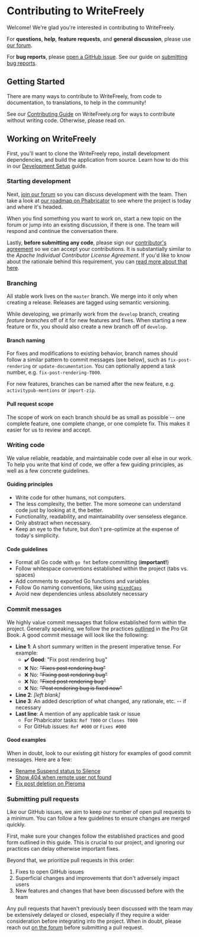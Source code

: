 # Contributing to WriteFreely

Welcome! We're glad you're interested in contributing to WriteFreely.

For **questions**, **help**, **feature requests**, and **general discussion**, please use [our forum](https://discuss.write.as).

For **bug reports**, please [open a GitHub issue](https://github.com/postfreely/postfreely/issues/new). See our guide on [submitting bug reports](https://writefreely.org/contribute#bugs).

## Getting Started

There are many ways to contribute to WriteFreely, from code to documentation, to translations, to help in the community!

See our [Contributing Guide](https://writefreely.org/contribute) on WriteFreely.org for ways to contribute without writing code. Otherwise, please read on.

## Working on WriteFreely

First, you'll want to clone the WriteFreely repo, install development dependencies, and build the application from source. Learn how to do this in our [Development Setup](https://writefreely.org/docs/latest/developer/setup) guide.

### Starting development

Next, [join our forum](https://discuss.write.as) so you can discuss development with the team. Then take a look at [our roadmap on Phabricator](https://phabricator.write.as/tag/write_freely/) to see where the project is today and where it's headed.

When you find something you want to work on, start a new topic on the forum or jump into an existing discussion, if there is one. The team will respond and continue the conversation there.

Lastly, **before submitting any code**, please sign our [contributor's agreement](https://phabricator.write.as/L1) so we can accept your contributions. It is substantially similar to the _Apache Individual Contributor License Agreement_. If you'd like to know about the rationale behind this requirement, you can [read more about that here](https://phabricator.write.as/w/writefreely/cla/).

### Branching

All stable work lives on the `master` branch. We merge into it only when creating a release. Releases are tagged using semantic versioning.

While developing, we primarily work from the `develop` branch, creating _feature branches_ off of it for new features and fixes. When starting a new feature or fix, you should also create a new branch off of `develop`.

#### Branch naming

For fixes and modifications to existing behavior, branch names should follow a similar pattern to commit messages (see below), such as `fix-post-rendering` or `update-documentation`. You can optionally append a task number, e.g. `fix-post-rendering-T000`.

For new features, branches can be named after the new feature, e.g. `activitypub-mentions` or `import-zip`.

#### Pull request scope

The scope of work on each branch should be as small as possible -- one complete feature, one complete change, or one complete fix. This makes it easier for us to review and accept.

### Writing code

We value reliable, readable, and maintainable code over all else in our work. To help you write that kind of code, we offer a few guiding principles, as well as a few concrete guidelines.

#### Guiding principles

* Write code for other humans, not computers.
* The less complexity, the better. The more someone can understand code just by looking at it, the better.
* Functionality, readability, and maintainability over senseless elegance.
* Only abstract when necessary. 
* Keep an eye to the future, but don't pre-optimize at the expense of today's simplicity.

#### Code guidelines

* Format all Go code with `go fmt` before committing (**important!**)
* Follow whitespace conventions established within the project (tabs vs. spaces)
* Add comments to exported Go functions and variables
* Follow Go naming conventions, like using [`mixedCaps`](https://golang.org/doc/effective_go.html#mixed-caps)
* Avoid new dependencies unless absolutely necessary

### Commit messages

We highly value commit messages that follow established form within the project. Generally speaking, we follow the practices [outlined](https://git-scm.com/book/en/v2/Distributed-Git-Contributing-to-a-Project#_commit_guidelines) in the Pro Git Book. A good commit message will look like the following:

* **Line 1**: A short summary written in the present imperative tense. For example:
  * ✔️ **Good**: "Fix post rendering bug"
  * ❌ No: ~~"Fixes post rendering bug"~~
  * ❌ No: ~~"Fixing post rendering bug"~~
  * ❌ No: ~~"Fixed post rendering bug"~~
  * ❌ No: ~~"Post rendering bug is fixed now"~~
* **Line 2**: _[left blank]_
* **Line 3**: An added description of what changed, any rationale, etc. -- if necessary
* **Last line**: A mention of any applicable task or issue
  * For Phabricator tasks: `Ref T000` or `Closes T000`
  * For GitHub issues: `Ref #000` or `Fixes #000`

#### Good examples

When in doubt, look to our existing git history for examples of good commit messages. Here are a few:

* [Rename Suspend status to Silence](https://github.com/postfreely/postfreely/commit/7e014ca65958750ab703e317b1ce8cfc4aad2d6e)
* [Show 404 when remote user not found](https://github.com/postfreely/postfreely/commit/867eb53b3596bd7b3f2be3c53a3faf857f4cd36d)
* [Fix post deletion on Pleroma](https://github.com/postfreely/postfreely/commit/fe82cbb96e3d5c57cfde0db76c28c4ea6dabfe50)

### Submitting pull requests

Like our GitHub issues, we aim to keep our number of open pull requests to a minimum. You can follow a few guidelines to ensure changes are merged quickly.

First, make sure your changes follow the established practices and good form outlined in this guide. This is crucial to our project, and ignoring our practices can delay otherwise important fixes.

Beyond that, we prioritize pull requests in this order:

1. Fixes to open GitHub issues
2. Superficial changes and improvements that don't adversely impact users
3. New features and changes that have been discussed before with the team

Any pull requests that haven't previously been discussed with the team may be extensively delayed or closed, especially if they require a wider consideration before integrating into the project. When in doubt, please reach out [on the forum](https://discuss.write.as) before submitting a pull request.
